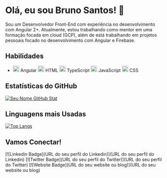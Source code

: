 # Olá, eu sou Bruno Santos! 👋

Sou um Desenvolvedor Front-End com experiência no desenvolvimento com Angular 2+. Atualmente, estou trabalhando como mentor em uma formação focada em cloud (GCP), além de está trabalhando em projetos pessoais focado no desenvolvimento com Angular e Firebase.


## Habilidades

- <img src="https://assets.stickpng.com/images/5847ea22cef1014c0b5e4833.png" width="20" height="20"> Angular <img src="https://fontawesome.com/icons/html5?style=brands" width="20" height="20"> HTML
<img src="https://fontawesome.com/icons/typescript?style=brands" width="20" height="20"> TypeScript
<img src="https://fontawesome.com/icons/javascript?style=brands" width="20" height="20"> JavaScript
<img src="https://fontawesome.com/icons/css3?style=brands" width="20" height="20"> CSS

## Estatísticas do GitHub

[![Seu Nome GitHub Stat](https://github-readme-stats.vercel.app/api?username=BrunoBSantos1&show_icons=true&count_private=true)](https://github.com/seu-username)

## Linguagens mais Usadas

[![Top Langs](https://github-readme-stats.vercel.app/api/top-langs/?username=BrunoBSantos1&layout=compact)](https://github.com/seu-username)

## Vamos Conectar!

[![Linkedin Badge](URL do seu perfil do Linkedin)](URL do seu perfil do Linkedin)
[![Twitter Badge](URL do seu perfil do Twitter)](URL do seu perfil do Twitter)
[![Website Badge](URL do seu website ou blog)](URL do seu website ou blog)


